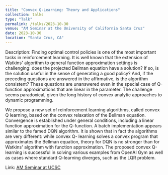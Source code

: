 ```yaml
---
title: "Convex Q-Learning: Theory and Applications"
collection: talks
type: "Talk"
permalink: /talks/2023-10-30
venue: "AM Seminar at the University of California Santa Cruz"
date: 2023-10-30
location: "Santa Cruz, CA"
---
```


Description: Finding optimal control policies is one of the most important tasks in reinforcement learning. 
It is well known that the extension of Watkins' algorithm to general function approximation settings is challenging: 
does the projected Bellman equation have a solution? If so, is the solution useful in the sense of generating a good policy? 
And, if the preceding questions are answered in the affirmative, is the algorithm consistent? 
These questions are unanswered even in the special case of Q-function approximations that are linear in the parameter. 
The challenge seems paradoxical, given the long history of convex analytic approaches to dynamic programming. 

We propose a new set of reinforcement learning algorithms, called convex Q learning, 
based on the convex relaxation of the Bellman equation. Convergence is established under general conditions, 
including a linear function approximation for the Q-function. A batch implementation appears similar to the famed DQN algorithm. 
It is shown that in fact the algorithms are very different: while convex Q- learning solves a convex program that approximates 
the Bellman equation, theory for DQN is no stronger than for Watkins' algorithm with function approximation. 
The proposed convex Q-learning is successful in solving various examples from OpenAI Gym as well as cases where 
standard Q-learning diverges, such as the LQR problem.

Link: [AM Seminar at UCSC](https://calendar.ucsc.edu/event/convex_q-learning_theory_and_application)